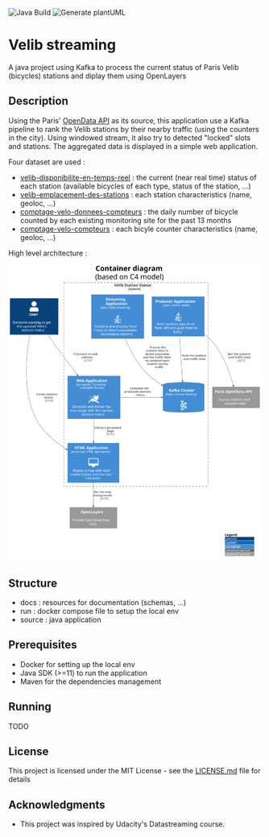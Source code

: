 ![Java Build](https://github.com/ouvreboite/velib_streaming/workflows/Java%20Build/badge.svg)
![Generate plantUML](https://github.com/ouvreboite/velib_streaming/workflows/Generate%20plantUML/badge.svg)
# Velib streaming

A java project using Kafka to process the current status of Paris Velib (bicycles) stations and diplay them using OpenLayers

## Description

Using the Paris' [OpenData API](https://opendata.paris.fr/) as its source, this application use a Kafka pipeline to rank the Velib stations by their nearby traffic (using the counters in the city). Using windowed stream, it also try to detected "locked" slots and stations. The aggregated data is displayed in a simple web application. 

Four dataset are used :
* [velib-disponibilite-en-temps-reel](https://opendata.paris.fr/explore/dataset/velib-disponibilite-en-temps-reel) : the current (near real time) status of each station (available bicycles of each type, status of the station, ...)
* [velib-emplacement-des-stations](https://opendata.paris.fr/explore/dataset/velib-emplacement-des-stations) : each station characteristics (name, geoloc, ...)
* [comptage-velo-donnees-compteurs](https://opendata.paris.fr/explore/dataset/comptage-velo-donnees-compteurs) : the daily number of bicycle counted by each existing monitoring site for the past 13 months
* [comptage-velo-compteurs](https://opendata.paris.fr/explore/dataset/comptage-velo-compteurs) : each bicyle counter characteristics (name, geoloc, ...)

High level architecture :

![High level architecture](docs/plantuml/container_diagram.svg)

## Structure
* docs : resources for documentation (schemas, ...)
* run : docker compose file to setup the local env
* source : java application

## Prerequisites

* Docker for setting up the local env
* Java SDK (>=11) to run the application
* Maven for the dependencies management

## Running

TODO

## License

This project is licensed under the MIT License - see the [LICENSE.md](LICENSE.md) file for details

## Acknowledgments

* This project was inspired by Udacity's Datastreaming course.
